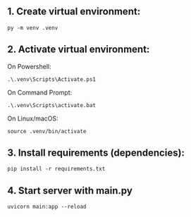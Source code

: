 ## 1. Create virtual environment:
```
py -m venv .venv
```

## 2. Activate virtual environment:
On Powershell:
```
.\.venv\Scripts\Activate.ps1
```

On Command Prompt:
```
.\.venv\Scripts\activate.bat
```

On Linux/macOS:
```
source .venv/bin/activate
```

## 3. Install requirements (dependencies):
```
pip install -r requirements.txt
```

## 4. Start server with main.py
```
uvicorn main:app --reload
```
